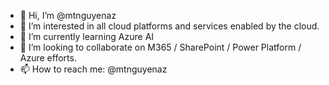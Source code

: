 - 👋 Hi, I’m @mtnguyenaz
- 👀 I’m interested in all cloud platforms and services enabled by the cloud.
- 🌱 I’m currently learning Azure AI
- 💞️ I’m looking to collaborate on M365 / SharePoint / Power Platform / Azure efforts.
- 📫 How to reach me: @mtnguyenaz

<!---
mtnguyenaz/mtnguyenaz is a ✨ special ✨ repository because its `README.md` (this file) appears on your GitHub profile.
You can click the Preview link to take a look at your changes.
--->
